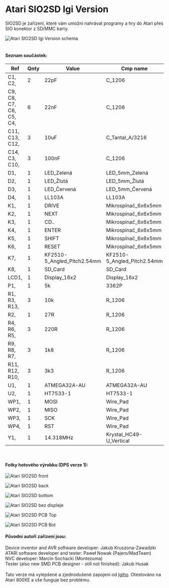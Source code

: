 # Atari SIO2SD Igi Version

SIO2SD je zařízení, které vám umožní nahrávat programy a hry do Atari přes SIO konektor z SD/MMC karty.<br>

![Atari SIO2SD Igi Version schema](Hardware/SIO2SD_Igi_Version_schema.jpg "SIO2SD Igi Version schema")<br><br>

#### Seznam součástek:

| Ref                      | Qnty | Value                       | Cmp name                    |
|--------------------------|------|-----------------------------|-----------------------------|
| C1, C2,                  | 2    | 22pF                        | C_1206                      |
| C9, C8, C7, C6, C5, C4,  | 6    | 22nF                        | C_1206                      |
| C11, C13, C12,           | 3    | 10uF                        | C_Tantal_A/3216             |
| C14, C3, C10,            | 3    | 100nF                       | C_1206                      |
| D1,                      | 1    | LED_Zelená                  | LED_5mm_Zelená              |
| D2,                      | 1    | LED_Žlutá                   | LED_5mm_Žlutá               |
| D3,                      | 1    | LED_Červená                 | LED_5mm_Červená             |
| D4,                      | 1    | LL103A                      | LL103A                      |
| K1,                      | 1    | DRIVE                       | Mikrospínač_6x6x5mm         |
| K2,                      | 1    | NEXT                        | Mikrospínač_6x6x5mm         |
| K3,                      | 1    | CD..                        | Mikrospínač_6x6x5mm         |
| K4,                      | 1    | ENTER                       | Mikrospínač_6x6x5mm         |
| K5,                      | 1    | SHIFT                       | Mikrospínač_6x6x5mm         |
| K6,                      | 1    | RESET                       | Mikrospínač_6x6x5mm         |
| K7,                      | 1    | KF2510-5_Angled_Pitch2.54mm | KF2510-5_Angled_Pitch2.54mm |
| K8,                      | 1    | SD_Card                     | SD_Card                     |
| LCD1,                    | 1    | Display_16x2                | Display_16x2                |
| P1,                      | 1    | 5k                          | 3362P                       |
| R1, R3, R13,             | 3    | 10k                         | R_1206                      |
| R2,                      | 1    | 27R                         | R_1206                      |
| R4, R6, R5,              | 3    | 220R                        | R_1206                      |
| R9, R8, R7,              | 3    | 1k8                         | R_1206                      |
| R11, R12, R10,           | 3    | 3k3                         | R_1206                      |
| U1,                      | 1    | ATMEGA32A-AU                | ATMEGA32A-AU                |
| U2,                      | 1    | HT7533-1                    | HT7533-1                    |
| WP1,                     | 1    | MOSI                        | Wire_Pad                    |
| WP2,                     | 1    | MISO                        | Wire_Pad                    |
| WP3,                     | 1    | SCK                         | Wire_Pad                    |
| WP4,                     | 1    | RST                         | Wire_Pad                    |
| Y1,                      | 1    | 14.318MHz                   | Krystal_HC49-U_Vertical     |

<br>

#### Fotky hotového výrobku (DPS verze 1):

![Atari SIO2SD front](Fotky_DPS_v1/SIO2SD_front.JPG "Atari SIO2SD front")

![Atari SIO2SD back](Fotky_DPS_v1/SIO2SD_back.JPG "Atari SIO2SD back")

![Atari SIO2SD bottom](Fotky_DPS_v1/SIO2SD_bottom.JPG "Atari SIO2SD bottom")

![Atari SIO2SD bez displeje](Fotky_DPS_v1/SIO2SD_bez_displeje.JPG "Atari SIO2SD bez displeje")

![Atari SIO2SD PCB Top](Fotky_DPS_v1/SIO2SD_PCB_Top.JPG "Atari SIO2SD PCB Top")

![Atari SIO2SD PCB Bot](Fotky_DPS_v1/SIO2SD_PCB_Bot.JPG "Atari SIO2SD PCB Bot")

#### Původní autoři zařízení jsou:
Device inventor and AVR software developer: Jakub Kruszona-Zawadzki<br>
ATARI software developer and tester: Paweł Nowak (Pajero/MadTeam)<br>
NVC developer: Marcin Sochacki (Montezuma)<br>
Tester (also new SMD PCB designer - still not finished): Jakub Husak<br>
<br>
Tato verze má vylepšené a zjednodušené zapojení od [Igiho](http://blog.3b2.sk/igi/post/SIO2SD-3verzia.aspx).
Otestováno na Atari 800XE a vše funguje bez problému.
